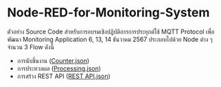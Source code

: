 # Node-RED-for-Monitoring-System

ตัวอย่าง Source Code สำหรับการอบรมเชิงปฏิบัติการการประยุกต์ใช้ MQTT Protocol เพื่อพัฒนา Monitoring Application 6, 13, 14 ธันวาคม 2567 ประกอบไปด้วย Node ต่าง ๆ จำนวน 3 Flow ดังนี้

- การนับชิ้นงาน ([Counter.json](./src/Counter.json))
- การประทวลผล ([Processing.json](./src/Processing.json))
- การสร้าง REST API ([REST API.json](./src/REST%20API.json))
